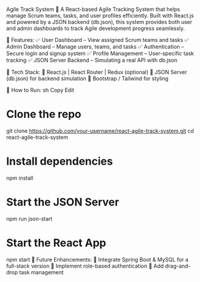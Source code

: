 Agile Track System 🚀
A React-based Agile Tracking System that helps manage Scrum teams, tasks, and user profiles efficiently. Built with React.js and powered by a JSON backend (db.json), this system provides both user and admin dashboards to track Agile development progress seamlessly.

🔹 Features:
✅ User Dashboard – View assigned Scrum teams and tasks
✅ Admin Dashboard – Manage users, teams, and tasks
✅ Authentication – Secure login and signup system
✅ Profile Management – User-specific task tracking
✅ JSON Server Backend – Simulating a real API with db.json

🔧 Tech Stack:
🔹 React.js | React Router | Redux (optional)
🔹 JSON Server (db.json) for backend simulation
🔹 Bootstrap / Tailwind for styling

🚀 How to Run:
sh
Copy
Edit
# Clone the repo
git clone https://github.com/your-username/react-agile-track-system.git
cd react-agile-track-system

# Install dependencies
npm install

# Start the JSON Server
npm run json-start

# Start the React App
npm start
📌 Future Enhancements:
🔸 Integrate Spring Boot & MySQL for a full-stack version
🔸 Implement role-based authentication
🔸 Add drag-and-drop task management

